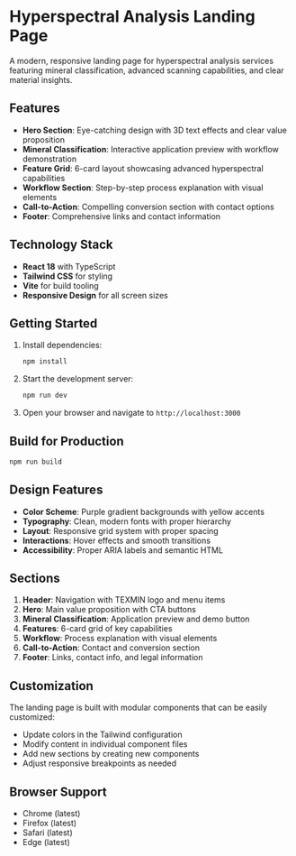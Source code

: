 # Hyperspectral Analysis Landing Page

A modern, responsive landing page for hyperspectral analysis services featuring mineral classification, advanced scanning capabilities, and clear material insights.

## Features

- **Hero Section**: Eye-catching design with 3D text effects and clear value proposition
- **Mineral Classification**: Interactive application preview with workflow demonstration
- **Feature Grid**: 6-card layout showcasing advanced hyperspectral capabilities
- **Workflow Section**: Step-by-step process explanation with visual elements
- **Call-to-Action**: Compelling conversion section with contact options
- **Footer**: Comprehensive links and contact information

## Technology Stack

- **React 18** with TypeScript
- **Tailwind CSS** for styling
- **Vite** for build tooling
- **Responsive Design** for all screen sizes

## Getting Started

1. Install dependencies:
   ```bash
   npm install
   ```

2. Start the development server:
   ```bash
   npm run dev
   ```

3. Open your browser and navigate to `http://localhost:3000`

## Build for Production

```bash
npm run build
```

## Design Features

- **Color Scheme**: Purple gradient backgrounds with yellow accents
- **Typography**: Clean, modern fonts with proper hierarchy
- **Layout**: Responsive grid system with proper spacing
- **Interactions**: Hover effects and smooth transitions
- **Accessibility**: Proper ARIA labels and semantic HTML

## Sections

1. **Header**: Navigation with TEXMIN logo and menu items
2. **Hero**: Main value proposition with CTA buttons
3. **Mineral Classification**: Application preview and demo button
4. **Features**: 6-card grid of key capabilities
5. **Workflow**: Process explanation with visual elements
6. **Call-to-Action**: Contact and conversion section
7. **Footer**: Links, contact info, and legal information

## Customization

The landing page is built with modular components that can be easily customized:

- Update colors in the Tailwind configuration
- Modify content in individual component files
- Add new sections by creating new components
- Adjust responsive breakpoints as needed

## Browser Support

- Chrome (latest)
- Firefox (latest)
- Safari (latest)
- Edge (latest)
#

